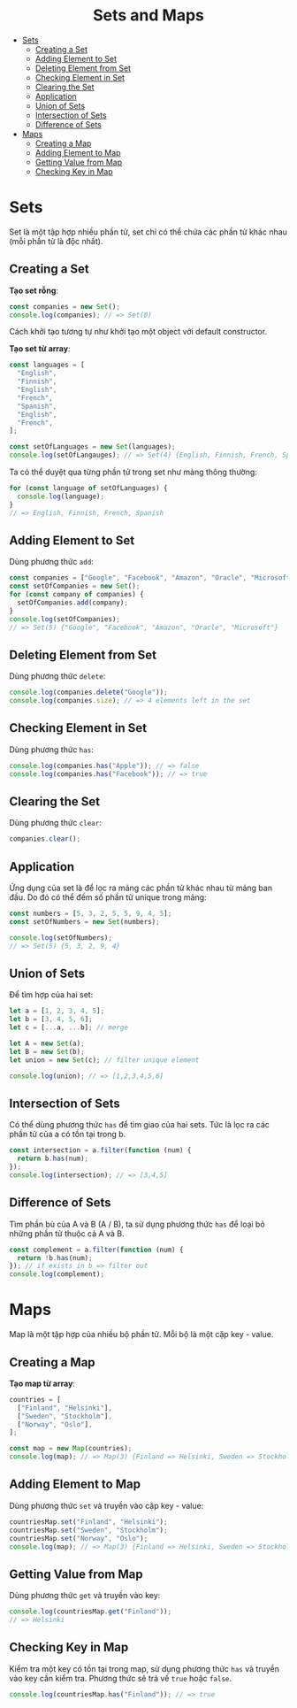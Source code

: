 <link rel='stylesheet' href='../../main.css'>

<div class="title">
    <center><h1 class="bigtitle">Sets and Maps</h1></center>
</div>

- [Sets](#sets)
  - [Creating a Set](#creating-a-set)
  - [Adding Element to Set](#adding-element-to-set)
  - [Deleting Element from Set](#deleting-element-from-set)
  - [Checking Element in Set](#checking-element-in-set)
  - [Clearing the Set](#clearing-the-set)
  - [Application](#application)
  - [Union of Sets](#union-of-sets)
  - [Intersection of Sets](#intersection-of-sets)
  - [Difference of Sets](#difference-of-sets)
- [Maps](#maps)
  - [Creating a Map](#creating-a-map)
  - [Adding Element to Map](#adding-element-to-map)
  - [Getting Value from Map](#getting-value-from-map)
  - [Checking Key in Map](#checking-key-in-map)

# Sets

Set là một tập hợp nhiều phần tử, set chỉ có thể chứa các phần tử khác nhau (mỗi phần tử là độc nhất).

## Creating a Set

**Tạo set rỗng**:

```js
const companies = new Set();
console.log(companies); // => Set(0)
```

Cách khởi tạo tương tự như khởi tạo một object với default constructor.

**Tạo set từ array**:

```js
const languages = [
  "English",
  "Finnish",
  "English",
  "French",
  "Spanish",
  "English",
  "French",
];

const setOfLanguages = new Set(languages);
console.log(setOfLangauges); // => Set(4) {English, Finnish, French, Spanish}
```

Ta có thể duyệt qua từng phần tử trong set như mảng thông thường:

```js
for (const language of setOfLanguages) {
  console.log(language);
}
// => English, Finnish, French, Spanish
```

## Adding Element to Set

Dùng phương thức `add`:

```js
const companies = ["Google", "Facebook", "Amazon", "Oracle", "Microsoft"];
const setOfCompanies = new Set();
for (const company of companies) {
  setOfCompanies.add(company);
}
console.log(setOfCompanies);
// => Set(5) {"Google", "Facebook", "Amazon", "Oracle", "Microsoft"}
```

## Deleting Element from Set

Dùng phương thức `delete`:

```js
console.log(companies.delete("Google"));
console.log(companies.size); // => 4 elements left in the set
```

## Checking Element in Set

Dùng phương thức `has`:

```js
console.log(companies.has("Apple")); // => false
console.log(companies.has("Facebook")); // => true
```

## Clearing the Set

Dùng phương thức `clear`:

```js
companies.clear();
```

## Application

Ứng dụng của set là để lọc ra mảng các phần tử khác nhau từ mảng ban đầu. Do đó có thể đếm số phần tử unique trong mảng:

```js
const numbers = [5, 3, 2, 5, 5, 9, 4, 5];
const setOfNumbers = new Set(numbers);

console.log(setOfNumbers);
// => Set(5) {5, 3, 2, 9, 4}
```

## Union of Sets

Để tìm hợp của hai set:

```js
let a = [1, 2, 3, 4, 5];
let b = [3, 4, 5, 6];
let c = [...a, ...b]; // merge

let A = new Set(a);
let B = new Set(b);
let union = new Set(c); // filter unique element

console.log(union); // => [1,2,3,4,5,6]
```

## Intersection of Sets

Có thể dùng phương thức `has` để tìm giao của hai sets. Tức là lọc ra các phần tử của a có tồn tại trong b.

```js
const intersection = a.filter(function (num) {
  return b.has(num);
});
console.log(intersection); // => [3,4,5]
```

## Difference of Sets

Tìm phần bù của A và B (A / B), ta sử dụng phương thức `has` để loại bỏ những phần tử thuộc cả A và B.

```js
const complement = a.filter(function (num) {
  return !b.has(num);
}); // if exists in b => filter out
console.log(complement);
```

# Maps

Map là một tập hợp của nhiều bộ phần tử. Mỗi bộ là một cặp key - value.

## Creating a Map

**Tạo map từ array**:

```js
countries = [
  ["Finland", "Helsinki"],
  ["Sweden", "Stockholm"],
  ["Norway", "Oslo"],
];

const map = new Map(countries);
console.log(map); // => Map(3) {Finland => Helsinki, Sweden => Stockholm, Norway => Oslo}
```

## Adding Element to Map

Dùng phương thức `set` và truyền vào cặp key - value:

```js
countriesMap.set("Finland", "Helsinki");
countriesMap.set("Sweden", "Stockholm");
countriesMap.set("Norway", "Oslo");
console.log(map); // => Map(3) {Finland => Helsinki, Sweden => Stockholm, Norway => Oslo}
```

## Getting Value from Map

Dùng phương thức `get` và truyền vào key:

```js
console.log(countriesMap.get("Finland"));
// => Helsinki
```

## Checking Key in Map

Kiểm tra một key có tồn tại trong map, sử dụng phương thức `has` và truyền vào key cần kiểm tra. Phương thức sẽ trả về `true` hoặc `false`.

```js
console.log(countriesMap.has("Finland")); // => true
```
